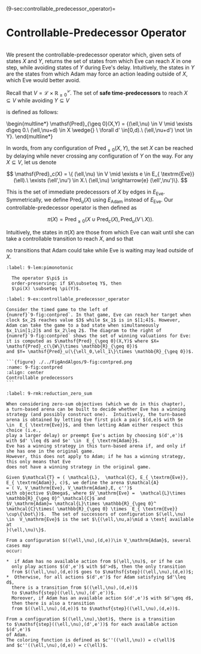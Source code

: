 (9-sec:controllable_predecessor_operator)=
# Controllable-Predecessor Operator

```{math}

```

We present the controllable-predecessor operator which, given sets of
states $X$ and $Y$, returns the set of states from which Eve can
reach $X$ in one step, while avoiding states of $Y$ during Eve's
delay. Intuitively, the states in $Y$ are the states from which Adam
may force an action leading outside of $X$, which Eve would better avoid.

Recall that $V =  \mathcal{L} \times  \mathbb{R}_{\geq 0}^ \mathcal{C}$.
The set of **safe time-predecessors** to reach $X \subseteq  V$ while
avoiding $Y \subseteq  V$

is defined as follows:

\begin{multline*}
 \mathsf{Pred}_{\geq 0}(X,Y) = \{(\ell,\nu) \in  V \mid \exists d\geq
    0.\ (\ell,\nu+d) \in X \wedge{} \\
    \forall d' \in[0,d).\ (\ell,\nu+d') \not  \in Y\}.
\end{multline*}

In words, from any configuration of $\mathsf{Pred}_{\geq 0}(X,Y)$,
the set $X$ can be reached by
delaying while never crossing any configuration of $Y$ on the way. 
For any $X \subseteq  V$, let us denote

$$
   \mathsf{Pred}_c(X) = \{ (\ell,\nu) \in  V \mid \exists e \in  E_{ \textrm{Eve}}(\ell).\ 
\exists (\ell',\nu') \in X.\ (\ell,\nu) \xrightarrow{e} (\ell',\nu')\}.
$$

This is the set of immediate predecessors of $X$ by edges in $E_{ \textrm{Eve}}$.
Symmetrically, we define $\mathsf{Pred}_u(X)$ using $E_{ \textrm{Adam}}$ instead of $E_{ \textrm{Eve}}$.
Our controllable-predecessor operator is then defined as

$$
  \pi(X) =  \mathsf{Pred}_{\geq 0}(X\cup  \mathsf{Pred}_c(X),  \mathsf{Pred}_u( V \setminus X)).
$$

Intuitively, the states in $\pi(X)$ are those from which Eve can wait
until she
can take a controllable transition to reach $X$, and so that

no transitions that Adam could take while Eve is waiting may lead
outside of $X$.

````{prf:lemma} NEEDS TITLE 9-lem:pimonotonic
:label: 9-lem:pimonotonic

  The operator $\pi$ is 
  order-preserving: if $X\subseteq Y$, then
  $\pi(X) \subseteq \pi(Y)$.  

````

````{prf:example} Example for the controllable predecessor operator
:label: 9-ex:controllable_predecessor_operator

Consider the timed game to the left of
{numref}`9-fig:contpred`. In that game, Eve can reach her target when
clock $x_2$ reaches value $3$ while $x_1$ is in $[1;4]$. However,
Adam can take the game to a bad state when simultaneously
$x_1\in[1;2]$ and $x_2\leq 2$. The diagram to the right of
{numref}`9-fig:contpred` shows the set of winning valuations for Eve:
it is computed as $\mathsf{Pred}_{\geq 0}(X,Y)$ where $X= \mathsf{Pred}_c(\{W\}\times \mathbb{R}_{\geq 0})$
and $Y= \mathsf{Pred}_u(\{\ell_0,\ell_1\}\times \mathbb{R}_{\geq 0})$.

```{figure} ./../FigAndAlgos/9-fig:contpred.png
:name: 9-fig:contpred
:align: center
Controllable predecessors
```

````

````{prf:remark} Reduction for zero-sum objectives
:label: 9-rmk:reduction_zero_sum

When considering zero-sum objectives (which we do in this chapter),
a turn-based arena can be built to decide whether Eve has a winning
strategy (and possibly construct one).  Intuitively, the turn-based
arena is obtained by letting Eve first pick a pair $(d,e)$ with $e
\in  E_{ \textrm{Eve}}$, and then letting Adam either respect this choice (i.e.,
play a larger delay) or preempt Eve's action by choosing $(d',e')$
with $d' \leq d$ and $e' \in  E_{ \textrm{Adam}}$.
Eve has a winning strategy in this turn-based arena if, and only if she has one in the original game.
However, this does not apply to Adam; if he has a winning strategy, this only means that Eve
does not have a winning strategy in the original game.

Given $\mathcal{T} = ( \mathcal{L},  \mathcal{C}, E_{ \textrm{Eve}}, E_{ \textrm{Adam}}, c)$, we define the arena $\mathcal{A}
= ( V, V_\mathrm{Eve}, V_\mathrm{Adam},E, c'')$ 
with objective $\Omega$, where $V_\mathrm{Eve} =  \mathcal{L}\times  \mathbb{R}_{\geq 0}^ \mathcal{C}$ and
$V_\mathrm{Adam}= \mathcal{L}\times \mathbb{R}_{\geq 0}^ \mathcal{C}\times( \mathbb{R}_{\geq 0} \times  E_{ \textrm{Eve}}
\cup\{\bot\})$.  The set of successors of configuration $(\ell,\nu)
\in  V_\mathrm{Eve}$ is the set $\{(\ell,\nu,a)\mid a \text{ available at
}(\ell,\nu)\}$.

From a configuration $((\ell,\nu),(d,e))\in V_\mathrm{Adam}$, several cases may
occur:

*  if Adam has no available action from $(\ell,\nu)$, or if he can
  only play actions $(d',e')$ with $d'>d$, then the only transition
  from $((\ell,\nu),(d,e))$ goes to $\mathsf{step}((\ell,\nu),(d,e))$;
*  Otherwise, for all actions $(d',e')$ for Adam satisfying $d'\leq d$,
  there is a transition from $((\ell,\nu),(d,e))$
  to $\mathsf{step}((\ell,\nu),(d',e'))$.
  Moreover, if Adam has an available action $(d',e')$ with $d'\geq d$,
  then there is also a transition
  from $((\ell,\nu),(d,e))$ to $\mathsf{step}((\ell,\nu),(d,e))$.

From a configuration $((\ell,\nu),\bot)$, there is a transition
to $\mathsf{step}((\ell,\nu),(d',e'))$ for each available action $(d',e')$
of Adam.
The coloring function is defined as $c''((\ell,\nu)) = c(\ell)$
and $c''((\ell,\nu),(d,e)) = c(\ell)$.

````

